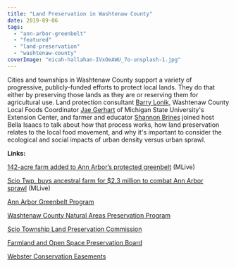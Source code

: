 ```yaml
---
title: "Land Preservation in Washtenaw County"
date: 2019-09-06
tags: 
  - "ann-arbor-greenbelt"
  - "featured"
  - "land-preservation"
  - "washtenaw-county"
coverImage: "micah-hallahan-IVxOeAWU_7o-unsplash-1.jpg"
---
```


Cities and townships in Washtenaw County support a variety of progressive, publicly-funded efforts to protect local lands. They do that either by preserving those lands as they are or reserving them for agricultural use. Land protection consultant [Barry Lonik](https://legacylandconservancy.org/beginning-present-history-legacy-land-conservancy-barry-lonik/), Washtenaw County Local Foods Coordinator [Jae Gerhart](https://www.canr.msu.edu/people/jae_gerhart) of Michigan State University's Extension Center, and farmer and educator [Shannon Brines](http://brines.net) joined host Bella Isaacs to talk about how that process works, how land preservation relates to the local food movement, and why it's important to consider the ecological and social impacts of urban density versus urban sprawl.<!--more-->

**Links:**

[142-acre farm added to Ann Arbor’s protected greenbelt](https://www.mlive.com/news/ann-arbor/2019/06/142-acre-farm-added-to-ann-arbors-protected-greenbelt.html) (MLive) 

[Scio Twp. buys ancestral farm for $2.3 million to combat Ann Arbor sprawl](https://www.mlive.com/news/ann-arbor/2019/08/scio-twp-buys-ancestral-farm-for-23-million-to-combat-ann-arbor-sprawl.html) (MLive) 

[Ann Arbor Greenbelt Program](https://www.a2gov.org/greenbelt/Pages/greenbelthome.aspx) 

[Washtenaw County Natural Areas Preservation Program](https://www.washtenaw.org/939/Natural-Areas-Preservation-Program) 

[Scio Township Land Preservation Commission](http://sciotownship.org/boards-commissions/land-preservation-commission/) 

[Farmland and Open Space Preservation Board](http://aatwp.org/township-government/boards-and-commissions/farmland-and-open-space-preservation-board/)

[Webster Conservation Easements](http://twp.webster.mi.us/PDR%20Newsletter.pdf)
